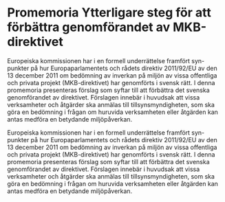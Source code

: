 # Promemoria Ytterligare steg för att förbättra genomförandet av MKB-direktivet

Europeiska kommissionen har i en formell underrättelse framfört syn-punkter på hur Europaparlamentets och rådets direktiv 2011/92/EU av den 13 december 2011 om bedömning av inverkan på miljön av vissa offentliga och privata projekt (MKB-direktivet) har genomförts i svensk rätt. I denna promemoria presenteras förslag som syftar till att förbättra det svenska genomförandet av direktivet. Förslagen innebär i huvudsak att vissa verksamheter och åtgärder ska anmälas till tillsynsmyndigheten, som ska göra en bedömning i frågan om huruvida verksamheten eller åtgärden kan antas medföra en betydande miljöpåverkan.

Europeiska kommissionen har i en formell underrättelse framfört syn-punkter på hur Europaparlamentets och rådets direktiv 2011/92/EU av den 13 december 2011 om bedömning av inverkan på miljön av vissa offentliga och privata projekt (MKB-direktivet) har genomförts i svensk rätt. I denna promemoria presenteras förslag som syftar till att förbättra det svenska genomförandet av direktivet. Förslagen innebär i huvudsak att vissa verksamheter och åtgärder ska anmälas till tillsynsmyndigheten, som ska göra en bedömning i frågan om huruvida verksamheten eller åtgärden kan antas medföra en betydande miljöpåverkan.

